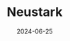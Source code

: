 ---  
layout: startup_page  
title: "Neustark"  
id: "neustark.com"  
permalink: "/neustarkneustark.com06252024/"  
website: "https://www.neustark.com/"  
funding_round: "Growth Equity"  
funding_amount: "$69M"  
investors: "Decarbonization Partners, Blume Equity, Holcim, Siemens Financial Services, Verve Ventures, ACE Ventures, UBS"  
about: "Neustark is a carbon removal provider that uses an IP-protected solution to permanently remove carbon dioxide from the atmosphere. The process involves capturing CO2 from point sources, binding it to mineral waste streams through accelerated mineralization, and using the resulting material in construction. This provides a durable and scalable method for carbon removal."  
markets: "Climate Tech, Carbon Capture, Construction, Building Material, Clean Energy, Energy, Waste Management"  
hq: "Berne, Bern, Switzerland"  
founded_year: "2019"  
linkedin: "https://www.linkedin.com/company/neustark/"  
twitter: ""  
instagram: ""  
facebook: "https://www.facebook.com/pages/category/Industrial-Company/Neustark-102124235015261/"  
crunchbase: "https://www.crunchbase.com/organization/neustark-ag"  
pitchbook: "https://pitchbook.com/profiles/company/434268-73"  

date_display: "25-Jun-2024"  
date: "2024-06-25"

# SEO Optimization  
meta_title: "Neustark - Growth Equity Funding ($69M)"  
meta_description: "Neustark, Neustark is a carbon removal provider that uses an IP-protected solution to permanently remove carbon dioxide from the atmosphere. The process involve..."  
meta_keywords: "Neustark, Climate Tech, Carbon Capture, Construction, Building Material, Clean Energy, Energy, Waste Management, Growth Equity funding"  
canonical_url: "https://startup.projectstartups.com/neustarkneustark.com06252024/"  
---